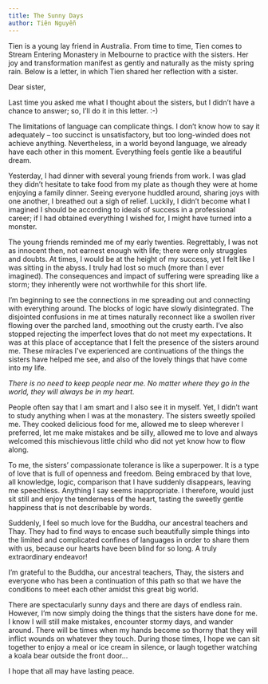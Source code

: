 ```yaml
---
title: The Sunny Days
author: Tiên Nguyễn
---
```


<p class="editors-preface">Tien is a young lay friend in Australia. From time to time, Tien comes to Stream Entering Monastery in Melbourne to practice with the sisters. Her joy and transformation manifest as gently and naturally as the misty spring rain. Below is a letter, in which Tien shared her reflection with a sister.</p>

Dear sister,

Last time you asked me what I thought about the sisters, but I didn’t have a chance to answer; so, I’ll do it in this letter. :-)

The limitations of language can complicate things. I don’t know how to say it adequately – too succinct is unsatisfactory, but too long-winded does not achieve anything. Nevertheless, in a world beyond language, we already have each other in this moment. Everything feels gentle like a beautiful dream.

Yesterday, I had dinner with several young friends from work. I was glad they didn’t hesitate to take food from my plate as though they were at home enjoying a family dinner. Seeing everyone huddled around, sharing joys with one another, I breathed out a sigh of relief. Luckily, I didn’t become what I imagined I should be according to ideals of success in a professional career; if I had obtained everything I wished for, I might have turned into a monster.

The young friends reminded me of my early twenties. Regrettably, I was not as innocent then, not earnest enough with life; there were only struggles and doubts. At times, I would be at the height of my success, yet I felt like I was sitting in the abyss. I truly had lost so much (more than I ever imagined). The consequences and impact of suffering were spreading like a storm; they inherently were not worthwhile for this short life.

I’m beginning to see the connections in me spreading out and connecting with everything around. The blocks of logic have slowly disintegrated. The disjointed confusions in me at times naturally reconnect like a swollen river flowing over the parched land, smoothing out the crusty earth. I’ve also stopped rejecting the imperfect loves that do not meet my expectations. It was at this place of acceptance that I felt the presence of the sisters around me. These miracles I’ve experienced are continuations of the things the sisters have helped me see, and also of the lovely things that have come into my life.

*There is no need to keep people near me. No matter where they go in the world, they will always be in my heart.*

People often say that I am smart and I also see it in myself. Yet, I didn’t want to study anything when I was at the monastery. The sisters sweetly spoiled me. They cooked delicious food for me, allowed me to sleep wherever I preferred, let me make mistakes and be silly, allowed me to love and always welcomed this mischievous little child who did not yet know how to flow along.

To me, the sisters’ compassionate tolerance is like a superpower. It is a type of love that is full of openness and freedom. Being embraced by that love, all knowledge, logic, comparison that I have suddenly disappears, leaving me speechless. Anything I say seems inappropriate. I therefore, would just sit still and enjoy the tenderness of the heart, tasting the sweetly gentle happiness that is not describable by words.

Suddenly, I feel so much love for the Buddha, our ancestral teachers and Thay. They had to find ways to encase such beautifully simple things into the limited and complicated confines of languages in order to share them with us, because our hearts have been blind for so long. A truly extraordinary endeavor!

I’m grateful to the Buddha, our ancestral teachers, Thay, the sisters and everyone who has been a continuation of this path so that we have the conditions to meet each other amidst this great big world.

There are spectacularly sunny days and there are days of endless rain. However, I’m now simply doing the things that the sisters have done for me. I know I will still make mistakes, encounter stormy days, and wander around. There will be times when my hands become so thorny that they will inflict wounds on whatever they touch. During those times, I hope we can sit together to enjoy a meal or ice cream in silence, or laugh together watching a koala bear outside the front door…

I hope that all may have lasting peace.